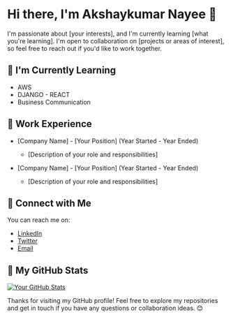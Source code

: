 # Hi there, I'm Akshaykumar Nayee 👋

I'm passionate about [your interests], and I'm currently learning [what you're learning]. I'm open to collaboration on [projects or areas of interest], so feel free to reach out if you'd like to work together.

## 🌱 I'm Currently Learning

- AWS
- DJANGO - REACT
- Business Communication

## 💼 Work Experience

- [Company Name] - [Your Position] (Year Started - Year Ended)
  - [Description of your role and responsibilities]
  
- [Company Name] - [Your Position] (Year Started - Year Ended)
  - [Description of your role and responsibilities]

## 🔗 Connect with Me

You can reach me on:

- [LinkedIn](https://www.linkedin.com/in/your-profile/)
- [Twitter](https://twitter.com/your-handle)
- [Email](mailto:your.email@example.com)

## 🚀 My GitHub Stats

[![Your GitHub Stats](https://github-readme-stats.vercel.app/api?username=Nayee001&show_icons=true&theme=dark)](https://github.com/Nayee001)


Thanks for visiting my GitHub profile! Feel free to explore my repositories and get in touch if you have any questions or collaboration ideas. 😊
